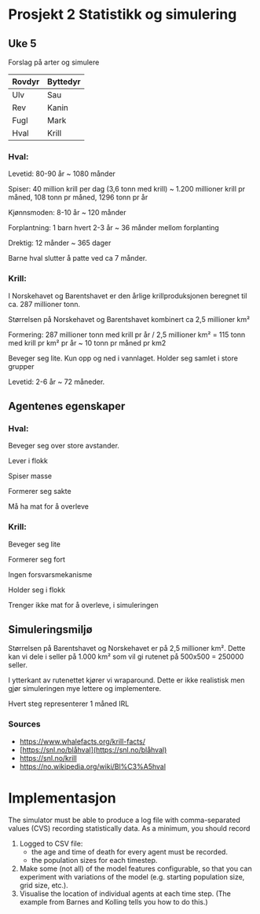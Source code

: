 # Prosjekt 2 Statistikk og simulering 

## Uke 5

Forslag på arter og simulere

| Rovdyr | Byttedyr |
| ------ | -------- |
| Ulv    | Sau      |
| Rev    | Kanin    |
| Fugl   | Mark     |
| Hval   | Krill    |

### Hval:

Levetid: 80-90 år ~ 1080 månder

Spiser: 40 million krill per dag (3,6 tonn med krill) ~ 1.200 millioner krill pr måned, 108 tonn pr måned, 1296 tonn pr år 

Kjønnsmoden: 8-10 år ~ 120 månder

Forplantning: 1 barn hvert 2-3 år ~ 36 månder mellom forplanting

Drektig: 12 månder ~ 365 dager

Barne hval slutter å patte ved ca 7 månder.

### Krill:

I Norskehavet og Barentshavet er den årlige krillproduksjonen beregnet til ca. 287 millioner tonn.

Størrelsen på Norskehavet og Barentshavet kombinert ca 2,5 millioner km²

Formering: 287 millioner tonn med krill pr år / 2,5 millioner km² = 115 tonn med krill pr km² pr år ~ 10 tonn pr måned pr km2

Beveger seg lite. Kun opp og ned i vannlaget. Holder seg  samlet i store grupper 

Levetid: 2-6 år ~ 72 måneder.

## Agentenes egenskaper

### Hval: 

Beveger seg over store avstander.

Lever i flokk

Spiser masse

Formerer seg sakte

Må ha mat for å overleve

### Krill:

Beveger seg lite

Formerer seg fort

Ingen forsvarsmekanisme

Holder seg i flokk

Trenger ikke mat for å overleve, i simuleringen

## Simuleringsmiljø

Størrelsen på Barentshavet og Norskehavet er på 2,5 millioner km². Dette kan vi dele i seller på 1.000 km² som vil gi rutenet på 500x500 = 250000 seller.

I ytterkant av rutenettet kjører vi wraparound. Dette er ikke realistisk men gjør simuleringen mye lettere og implementere. 

Hvert steg representerer 1 måned IRL



### Sources

 - https://www.whalefacts.org/krill-facts/
 - [https://snl.no/blåhval](https://snl.no/blåhval)
 - https://snl.no/krill
 - https://no.wikipedia.org/wiki/Bl%C3%A5hval


# Implementasjon

The simulator must be able to produce a log file with comma-separated values (CVS) recording statistically data.
As a minimum, you should record

1. Logged to CSV file:
    - the age and time of death for every agent must be recorded.
    - the population sizes for each timestep.
2. Make some (not all) of the model features configurable, so that you can experiment with variations of the model (e.g. starting population size, grid size, etc.).
3. Visualise the location of individual agents at each time step. (The example from Barnes and Kolling tells you how 
to do this.)



